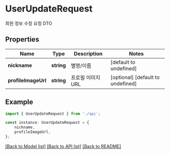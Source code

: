 # UserUpdateRequest

회원 정보 수정 요청 DTO

## Properties

Name | Type | Description | Notes
------------ | ------------- | ------------- | -------------
**nickname** | **string** | 별명/이름 | [default to undefined]
**profileImageUrl** | **string** | 프로필 이미지 URL | [optional] [default to undefined]

## Example

```typescript
import { UserUpdateRequest } from './api';

const instance: UserUpdateRequest = {
    nickname,
    profileImageUrl,
};
```

[[Back to Model list]](../README.md#documentation-for-models) [[Back to API list]](../README.md#documentation-for-api-endpoints) [[Back to README]](../README.md)
